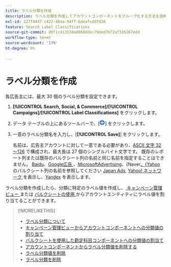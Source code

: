 ```yaml
---
title: ラベル分類を作成
description: ラベル分類を作成してアカウントコンポーネントをグループ化する方法を説明します。
exl-id: 227f44d7-c422-4baa-94ff-6deafcddf920
feature: Search Label Classifications
source-git-commit: d0f1c413134a0868ddec79ded7672af316267edd
workflow-type: tm+mt
source-wordcount: '179'
ht-degree: 0%

---
```


# ラベル分類を作成

各広告主には、最大 30 個のラベル分類を設定できます。

1. **[!UICONTROL Search, Social, & Commerce]/[!UICONTROL Campaigns]/[!UICONTROL Label Classifications]** をクリックします。

1. データ テーブルの上にあるツールバーで、[![ 作成 ](/help/search-social-commerce/assets/add.png " 作成 ")] をクリックします。

1. 一意のラベル分類名を入力し、[**[!UICONTROL Save]**] をクリックします。

   名前は、広告主アカウントに対して一意である必要があり、[ASCII 文字 32～126](https://www.asciitable.com/) で構成され、最大長は 27 個のシングルバイト文字です。 既存のレポート列または既存のバルクシート列の名前と同じ名前を指定することはできません。 [Baidu](/help/search-social-commerce/campaign-management/bulksheets/bulksheet-data-formats/bulksheet-data-baidu.md)、[Google広告 ](/help/search-social-commerce/campaign-management/bulksheets/bulksheet-data-formats/bulksheet-data-google.md)、[MicrosoftAdvertising](/help/search-social-commerce/campaign-management/bulksheets/bulksheet-data-formats/bulksheet-data-microsoft.md)、{Naver[、{Yahoo](/help/search-social-commerce/campaign-management/bulksheets/bulksheet-data-formats/bulksheet-data-naver.md) のバルクシート列の名前を参照してください [ Japan Ads](/help/search-social-commerce/campaign-management/bulksheets/bulksheet-data-formats/bulksheet-data-yahoo-japan.md), [Yahoo! ネットワーク ](/help/search-social-commerce/campaign-management/bulksheets/bulksheet-data-formats/bulksheet-data-yahoo-display-network.md) を表示し、[Yandex](/help/search-social-commerce/campaign-management/bulksheets/bulksheet-data-formats/bulksheet-data-yandex.md) を表示します。

ラベル分類を作成したら、分類に特定のラベル値を作成し、[ キャンペーン管理ビュー ](classification-values-assign-campaign-management.md) または [ バルクシートの使用 ](classification-values-assign-bulksheets.md) からアカウントエンティティにラベル値を割り当てることができます。

>[!MORELIKETHIS]
>
>* [ ラベル分類について ](classification-about.md)
>* [ キャンペーン管理ビューからアカウントコンポーネントへの分類値の割り当て ](classification-values-assign-campaign-management.md)
>* [ バルクシートを使用した勘定科目コンポーネントへの分類値の割当て ](classification-values-assign-bulksheets.md)
>* [ アカウントコンポーネントからラベル分類値を削除する ](classification-values-remove.md)
>* [ ラベル分類値を削除 ](classification-values-delete.md)
>* [ ラベル分類を削除 ](classification-delete.md)
